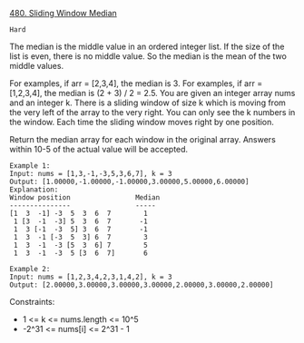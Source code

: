 [480. Sliding Window Median](https://leetcode.com/problems/sliding-window-median/)

`Hard`

The median is the middle value in an ordered integer list. If the size of the list is even, there is no middle value. So the median is the mean of the two middle values.

For examples, if arr = [2,3,4], the median is 3.
For examples, if arr = [1,2,3,4], the median is (2 + 3) / 2 = 2.5.
You are given an integer array nums and an integer k. There is a sliding window of size k which is moving from the very left of the array to the very right. You can only see the k numbers in the window. Each time the sliding window moves right by one position.

Return the median array for each window in the original array. Answers within 10-5 of the actual value will be accepted.

```
Example 1:
Input: nums = [1,3,-1,-3,5,3,6,7], k = 3
Output: [1.00000,-1.00000,-1.00000,3.00000,5.00000,6.00000]
Explanation: 
Window position                Median
---------------                -----
[1  3  -1] -3  5  3  6  7        1
 1 [3  -1  -3] 5  3  6  7       -1
 1  3 [-1  -3  5] 3  6  7       -1
 1  3  -1 [-3  5  3] 6  7        3
 1  3  -1  -3 [5  3  6] 7        5
 1  3  -1  -3  5 [3  6  7]       6

Example 2:
Input: nums = [1,2,3,4,2,3,1,4,2], k = 3
Output: [2.00000,3.00000,3.00000,3.00000,2.00000,3.00000,2.00000]
```

Constraints:

- 1 <= k <= nums.length <= 10^5
- -2^31 <= nums[i] <= 2^31 - 1

